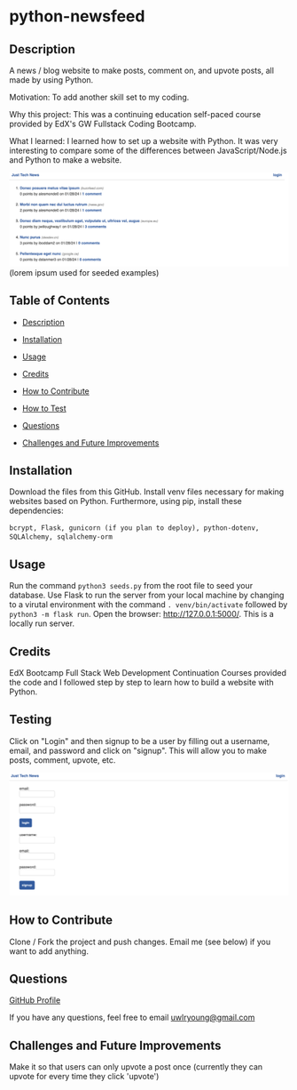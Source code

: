 # python-newsfeed

## Description
A news / blog website to make posts, comment on, and upvote posts, all made by using Python. 
  
Motivation: To add another skill set to my coding.  

Why this project: This was a continuing education self-paced course provided by EdX's GW Fullstack Coding Bootcamp. 

What I learned: I learned how to set up a website with Python. It was very interesting to compare some of the differences between JavaScript/Node.js and Python to make a website.  

![homescreen](./app/static/images/homescreen.png)
(lorem ipsum used for seeded examples)

  ## Table of Contents 
  - [Description](#description)
  - [Installation](#installation)
  - [Usage](#usage)
  - [Credits](#credits)
  - [How to Contribute](#how-to-contribute)
  
  - [How to Test](#how-to-test)
  - [Questions](#questions)
  - [Challenges and Future Improvements](#challenges-and-future-improvements)

  ## Installation
  Download the files from this GitHub. Install venv files necessary for making websites based on Python. Furthermore, using pip, install these dependencies:

```
bcrypt, Flask, gunicorn (if you plan to deploy), python-dotenv, SQLAlchemy, sqlalchemy-orm
```

  ## Usage
  Run the command `python3 seeds.py` from the root file to seed your database. Use Flask to run the server from your local machine by changing to a virutal environment with the command `. venv/bin/activate` followed by `python3 -m flask run`. Open the browser: http://127.0.0.1:5000/. This is a locally run server. 

  ## Credits
  EdX Bootcamp Full Stack Web Development Continuation Courses provided the code and I followed step by step to learn how to build a website with Python. 

  ## Testing
  Click on "Login" and then signup to be a user by filling out a username, email, and password and click on "signup". This will allow you to make posts, comment, upvote, etc.

  ![signup](./app/static/images/signup.png)

  ## How to Contribute
  Clone / Fork the project and push changes. Email me (see below) if you want to add anything.

  ## Questions
  [GitHub Profile](https://github.com/uwlryoung)

  If you have any questions, feel free to email uwlryoung@gmail.com

  ## Challenges and Future Improvements 
  Make it so that users can only upvote a post once (currently they can upvote for every time they click 'upvote')
  